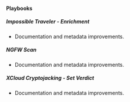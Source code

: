 #### Playbooks
##### Impossible Traveler - Enrichment
- Documentation and metadata improvements.

##### NGFW Scan
- Documentation and metadata improvements.

##### XCloud Cryptojacking - Set Verdict
- Documentation and metadata improvements.